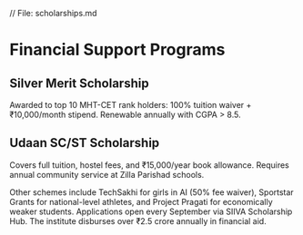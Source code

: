 // File: scholarships.md
# Financial Support Programs

## Silver Merit Scholarship
Awarded to top 10 MHT-CET rank holders: 100% tuition waiver + ₹10,000/month stipend. Renewable annually with CGPA > 8.5. 

## Udaan SC/ST Scholarship
Covers full tuition, hostel fees, and ₹15,000/year book allowance. Requires annual community service at Zilla Parishad schools. 

Other schemes include TechSakhi for girls in AI (50% fee waiver), Sportstar Grants for national-level athletes, and Project Pragati for economically weaker students. Applications open every September via SIIVA Scholarship Hub. The institute disburses over ₹2.5 crore annually in financial aid.
